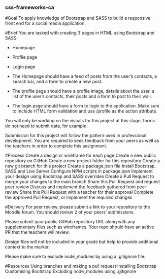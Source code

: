 ### css-frameworks-ca

#Goal
To apply knowledge of Bootstrap and SASS to build a responsive front end for a social media application.

#Brief
You are tasked with creating 3 pages in HTML using Bootstrap and SASS:

* Homepage
* Profile page
* Login page
* The Homepage should have a feed of posts from the user’s contacts, a search bar, and a form to create a new post.

* The profile page should have a profile image, details about the user, a list of the user’s contacts, their posts and a form to post to their wall.

* The login page should have a form to login to the application. Make sure to include HTML form validation and use /profile as the action attribute.

You will only be working on the visuals for this project at this stage, forms do not need to submit data, for example.

Submission for this project will follow the pattern used in professional development. You are required to seek feedback from your peers as well as the teachers in order to complete this assignment.

#Process
Create a design or wireframe for each page
Create a new public repository on GitHub
Create a new project folder for this repository
Create a new git branch for this project
Create a package.json file
Install Bootstrap, SASS and Live Server
Configure NPM scripts in package.json
Implement your design using Bootstrap and SASS overrides
Create a Pull Request to merge your changes to the main branch
Share this Pull Request and request peer review
Discuss and implement the feedback gathered from peer review
Share this Pull Request with a teacher for their approval
Complete the approved Pull Request, or implement the required changes

#Delivery
For peer review, please submit a link to your repository to the Moodle forum. You should review 2 of your peers’ submissions.

Please submit your public GitHub repository URL along with any supplementary files such as wireframes. Your repo should have an active PR that the teachers will review.

Design files will not be included in your grade but help to provide additional context to the marker.

Please make sure to exclude node_modules by using a .gitignore file.

#Resources
Using branches and making a pull request
Installing Bootstrap
Customising Bootstrap
Excluding node_modules using .gitignore
